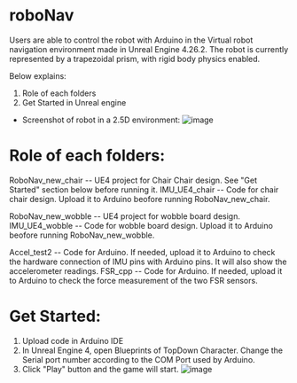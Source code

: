 # roboNav
Users are able to control the robot with Arduino in the Virtual robot navigation environment made in Unreal Engine 4.26.2. The robot is currently represented by a trapezoidal prism, with rigid body physics enabled.

Below explains:
1. Role of each folders
2. Get Started in Unreal engine

 - Screenshot of robot in a 2.5D environment:
![image](https://user-images.githubusercontent.com/60235671/126192124-3532222e-b3f1-4ab8-9f20-414f865b5bee.png)

# Role of each folders:

RoboNav_new_chair -- UE4 project for Chair Chair design. See "Get Started" section below before running it.
IMU_UE4_chair -- Code for chair chair design. Upload it to Arduino beofore running RoboNav_new_chair.

RoboNav_new_wobble -- UE4 project for wobble board design.
IMU_UE4_wobble -- Code for wobble board design. Upload it to Arduino beofore running RoboNav_new_wobble.

Accel_test2 -- Code for Arduino. If needed, upload it to Arduino to check the hardware connection of IMU pins with Arduino pins. It will also show the accelerometer readings.
FSR_cpp -- Code for Arduino. If needed, upload it to Arduino to check the force measurement of the two FSR sensors.

# Get Started:
1. Upload code in Arduino IDE
2. In Unreal Engine 4, open Blueprints of TopDown Character. Change the Serial port number according to the COM Port used by Arduino. 
3. Click "Play" button and the game will start.
![image](https://user-images.githubusercontent.com/60235671/126820836-14178afe-d43d-42d3-b585-23919c359452.png)
